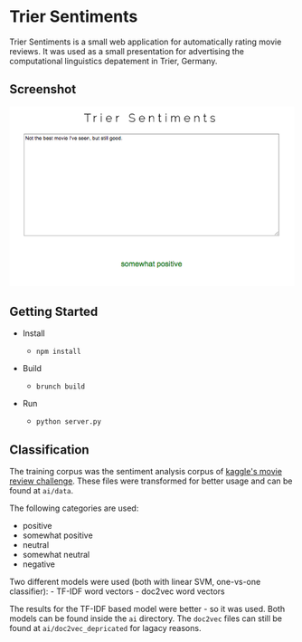 # Trier Sentiments
Trier Sentiments is a small web application for automatically rating movie reviews. It was used as a
small presentation for advertising the computational linguistics depatement in Trier, Germany. 

## Screenshot
<p align="center">
    <img src="https://github.com/beyeran/trier-sentiments/blob/master/screen.png?raw=true" alt="screenshot"/>
</p>

## Getting Started

* Install
    * `npm install`

* Build
    * `brunch build`
    
* Run
    * `python server.py`

## Classification
The training corpus was the sentiment analysis corpus of [kaggle's movie review challenge](https://www.kaggle.com/c/sentiment-analysis-on-movie-reviews). These files were transformed for better usage and can be found at `ai/data`. 

The following categories are used:

  - positive
  - somewhat positive
  - neutral
  - somewhat neutral
  - negative

Two different models were used (both with linear SVM, one-vs-one classifier):
    - TF-IDF word vectors
    - doc2vec word vectors
    
The results for the TF-IDF based model were better - so it was used. Both models can be found inside
the `ai` directory. The `doc2vec` files can still be found at `ai/doc2vec_depricated` for lagacy reasons.
